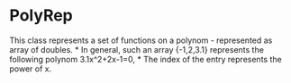 # PolyRep 
This class represents a set of functions on a polynom - represented as array of doubles.  * In general, such an array {-1,2,3.1} represents the following polynom 3.1x^2+2x-1=0,  * The index of the entry represents the power of x.  
